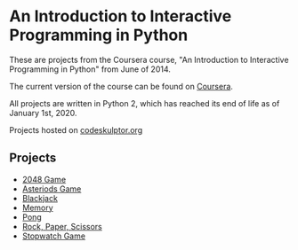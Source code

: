 # An Introduction to Interactive Programming in Python

These are projects from the Coursera course, "An Introduction to Interactive Programming in Python" from June of 2014. 

The current version of the course can be found on [Coursera](https://www.coursera.org/learn/interactive-python-1#about).

All projects are written in Python 2, which has reached its end of life as of January 1st, 2020. 

Projects hosted on [codeskulptor.org](http://www.codeskulptor.org)

## Projects

* [2048 Game](http://www.codeskulptor.org/#user34_VxCJtOATZ8_23.py)
* [Asteriods Game](http://www.codeskulptor.org/#user33_3H7YvaKO7i_36.py)
* [Blackjack](http://www.codeskulptor.org/#user31_zzaKcyGSEx_0.py)
* [Memory](http://www.codeskulptor.org/#user31_IwJ8VYHAa5yHCI8_3.py)
* [Pong](http://www.codeskulptor.org/#user30_ScQBucGs2r_2.py)
* [Rock, Paper, Scissors](http://www.codeskulptor.org/#user29_iZ09AlcCpR_40.py)
* [Stopwatch Game](http://www.codeskulptor.org/#user30_ScQBucGs2r_2.py)